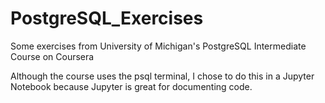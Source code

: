 # PostgreSQL_Exercises
Some exercises from University of Michigan's PostgreSQL Intermediate Course on Coursera

Although the course uses the psql terminal, I chose to do this in a Jupyter Notebook because Jupyter is great for documenting code.  
